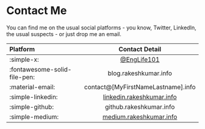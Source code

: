 # Contact Me

 You can find me on the usual social platforms - you know, Twitter, LinkedIn, the usual suspects - or just drop me an email.

| Platform | Contact Detail |
| :------- | :------------: |
| :simple-x: | [@EngLife101](https://x.com/englife101) |
| :fontawesome-solid-file-pen: | blog.rakeshkumar.info |
| :material-email: | contact@[MyFirstNameLastname].info |
| :simple-linkedin: | [linkedin.rakeshkumar.info](https://linkedin.rakeshkumar.info) |
| :simple-github: | github.rakeshkumar.info |
| :simple-medium: | [medium.rakeshkumar.info](https://medium.rakeshkumar.info) |
